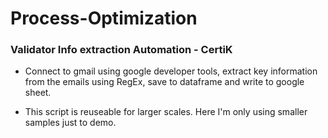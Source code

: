 # Process-Optimization

### Validator Info extraction Automation - CertiK
* Connect to gmail using google developer tools, extract key information from the emails using RegEx, save to dataframe and write to google sheet.

* This script is reuseable for larger scales. Here I'm only using smaller samples just to demo.
